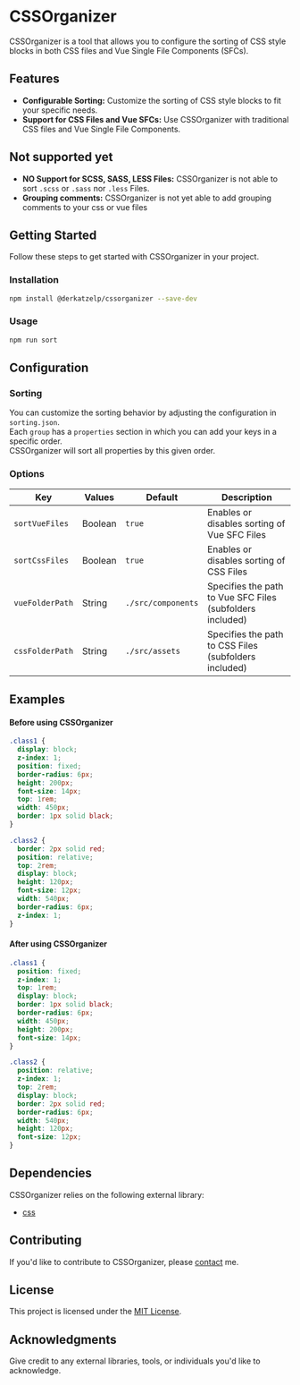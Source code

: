 # CSSOrganizer

CSSOrganizer is a tool that allows you to configure the sorting of CSS style blocks in both CSS files and Vue Single File Components (SFCs).

## Features

- **Configurable Sorting:** Customize the sorting of CSS style blocks to fit your specific needs.
- **Support for CSS Files and Vue SFCs:** Use CSSOrganizer with traditional CSS files and Vue Single File Components.

## Not supported yet

- **NO Support for SCSS, SASS, LESS Files:** CSSOrganizer is not able to sort `.scss` or `.sass` nor `.less` Files.
- **Grouping comments:** CSSOrganizer is not yet able to add grouping comments to your css or vue files

## Getting Started

Follow these steps to get started with CSSOrganizer in your project.

### Installation

```bash
npm install @derkatzelp/cssorganizer --save-dev
```

### Usage

```bash
npm run sort
```

## Configuration

### Sorting

You can customize the sorting behavior by adjusting the configuration in `sorting.json`. <br>
Each `group` has a `properties` section in which you can add your keys in a specific order.<br>
CSSOrganizer will sort all properties by this given order.

### Options

| Key             | Values  | Default            | Description                                               |
| --------------- | ------- | ------------------ | --------------------------------------------------------- |
| `sortVueFiles`  | Boolean | `true`             | Enables or disables sorting of Vue SFC Files              |
| `sortCssFiles`  | Boolean | `true`             | Enables or disables sorting of CSS Files                  |
| `vueFolderPath` | String  | `./src/components` | Specifies the path to Vue SFC Files (subfolders included) |
| `cssFolderPath` | String  | `./src/assets`     | Specifies the path to CSS Files (subfolders included)     |

## Examples

#### Before using CSSOrganizer

```css
.class1 {
  display: block;
  z-index: 1;
  position: fixed;
  border-radius: 6px;
  height: 200px;
  font-size: 14px;
  top: 1rem;
  width: 450px;
  border: 1px solid black;
}

.class2 {
  border: 2px solid red;
  position: relative;
  top: 2rem;
  display: block;
  height: 120px;
  font-size: 12px;
  width: 540px;
  border-radius: 6px;
  z-index: 1;
}
```

#### After using CSSOrganizer

```css
.class1 {
  position: fixed;
  z-index: 1;
  top: 1rem;
  display: block;
  border: 1px solid black;
  border-radius: 6px;
  width: 450px;
  height: 200px;
  font-size: 14px;
}

.class2 {
  position: relative;
  z-index: 1;
  top: 2rem;
  display: block;
  border: 2px solid red;
  border-radius: 6px;
  width: 540px;
  height: 120px;
  font-size: 12px;
}
```

## Dependencies

CSSOrganizer relies on the following external library:

- [css](https://www.npmjs.com/package/css)

## Contributing

If you'd like to contribute to CSSOrganizer, please [contact](https://github.com/DerKatzeLP/CSSOrganizer) me.

## License

This project is licensed under the [MIT License](LICENSE).

## Acknowledgments

Give credit to any external libraries, tools, or individuals you'd like to acknowledge.
